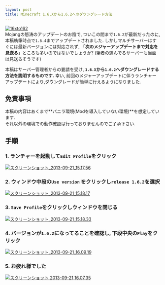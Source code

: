 ```yaml
---
layout: post
title: Minecraft 1.6.Xから1.6.2へのダウングレード方法
---
```


[![16xto162](http://farm4.staticflickr.com/3821/9849368373_2dea01b9e2_c.jpg "16xto162")](http://farm4.staticflickr.com/3821/9849368373_2dea01b9e2_b.jpg "16xto162")  
Mojangの怒涛のアップデートのお陰で, ついこの間まで`1.6.2`が最新だったのに, 本稿執筆時点で`1.6.4`までアップデートされました. しかしマルチサーバーはすぐには最新バージョンには対応されず, 「**次のメジャーアップデートまで対応を見送る**」ところも多いのではないでしょうか? (筆者の遊んでるサーバーも当面は見送るそうです)

本稿はサーバー管理者からの要請を受け, **`1.6.X`から`1.6.2`へダウングレードする方法を説明するものです.** 幸い, 前回のメジャーアップデートに伴うランチャーアップデートにより,ダウングレードが簡単に行えるようになりました.

<!-- more -->

## 免責事項
本稿の内容はあくまで**バニラ環境(Modを導入していない環境)**を想定しています.  
それ以外の環境での動作確認は行っておりませんのでご了承下さい.

## 手順
### 1. ランチャーを起動して`Edit Profile`をクリック
[![スクリーンショット_2013-09-21_15.17.56](http://farm6.staticflickr.com/5512/9849094756_e1aac540f2_c.jpg "スクリーンショット_2013-09-21_15.17.56")](http://farm6.staticflickr.com/5512/9849094756_e1aac540f2_b.jpg "スクリーンショット_2013-09-21_15.17.56")  

### 2. ウィンドウ中段の`Use version` をクリックし`release 1.6.2`を選択
[![スクリーンショット_2013-09-21_15.18.17](http://farm3.staticflickr.com/2879/9849092324_516694ab7a_c.jpg "スクリーンショット_2013-09-21_15.18.17")](http://farm3.staticflickr.com/2879/9849092324_516694ab7a_b.jpg "スクリーンショット_2013-09-21_15.18.17")  

### 3. `Save Profile`をクリックしウィンドウを閉じる
[![スクリーンショット_2013-09-21_15.18.33](http://farm8.staticflickr.com/7384/9849122635_89626710a4_c.jpg "スクリーンショット_2013-09-21_15.18.33")](http://farm8.staticflickr.com/7384/9849122635_89626710a4_b.jpg "スクリーンショット_2013-09-21_15.18.33")  

### 4. バージョンが`1.6.2`になってることを確認し, 下段中央の`Play`をクリック
[![スクリーンショット_2013-09-21_16.09.19](http://farm8.staticflickr.com/7340/9849658563_6fd74dbd6f_c.jpg "スクリーンショット_2013-09-21_16.09.19")](http://farm8.staticflickr.com/7340/9849658563_6fd74dbd6f_b.jpg "スクリーンショット_2013-09-21_16.09.19")  

### 5. お疲れ様でした
[![スクリーンショット 2013-09-21 16.07.35](http://farm6.staticflickr.com/5340/9849628393_e1e6913fc3_c.jpg "スクリーンショット 2013-09-21 16.07.35")](http://farm6.staticflickr.com/5340/9849628393_e1e6913fc3_b.jpg "スクリーンショット 2013-09-21 16.07.35")  
